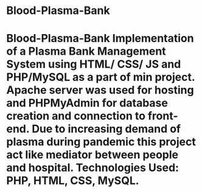 # Blood-Plasma-Bank
# Blood-Plasma-Bank Implementation of a Plasma Bank Management System using HTML/ CSS/ JS and PHP/MySQL as a part of min project. Apache server was used for hosting and PHPMyAdmin for database creation and connection to front-end. Due to increasing demand of plasma during pandemic this project act like mediator between people and hospital. Technologies Used: PHP, HTML, CSS, MySQL.
